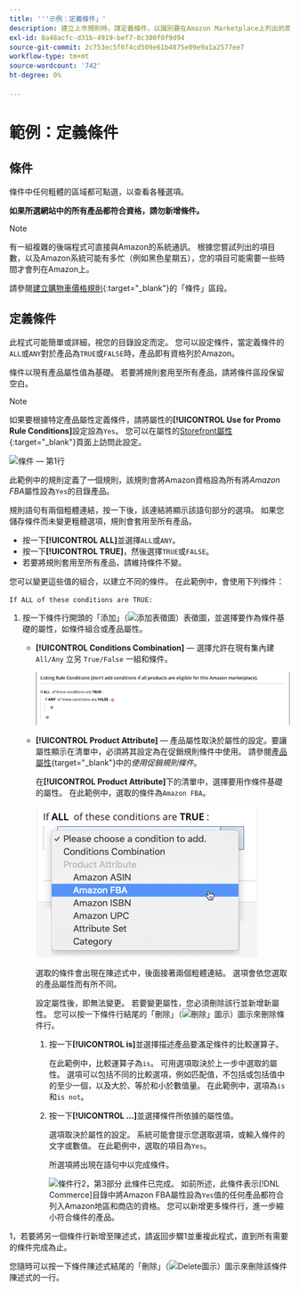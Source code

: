 ```yaml
---
title: '''示例：定義條件」'
description: 建立上市規則時，請定義條件，以識別要在Amazon Marketplace上列出的商務目錄產品。
exl-id: 8a48acfc-d31b-4919-bef7-8c300f0f9d94
source-git-commit: 2c753ec5f6f4cd509e61b4875e09e9a1a2577ee7
workflow-type: tm+mt
source-wordcount: '742'
ht-degree: 0%

---
```


# 範例：定義條件

## 條件

條件中任何粗體的區域都可點選，以查看各種選項。

**如果所選網站中的所有產品都符合資格，請勿新增條件。**

>[!NOTE]
>
>有一組複雜的後端程式可直接與Amazon的系統通訊。 根據您嘗試列出的項目數，以及Amazon系統可能有多忙（例如黑色星期五），您的項目可能需要一些時間才會列在Amazon上。

請參閱[建立購物車價格規則](https://docs.magento.com/user-guide/marketing/price-rules-catalog-create.html){:target=&quot;_blank&quot;}的「條件」區段。

## 定義條件

此程式可能簡單或詳細，視您的目錄設定而定。 您可以設定條件，當定義條件的`ALL`或`ANY`對於產品為`TRUE`或`FALSE`時，產品即有資格列於Amazon。

條件以現有產品屬性值為基礎。 若要將規則套用至所有產品，請將條件區段保留空白。

>[!NOTE]
>
>如果要根據特定產品屬性定義條件，請將屬性的&#x200B;**[!UICONTROL Use for Promo Rule Conditions]**&#x200B;設定設為`Yes`。 您可以在屬性的[Storefront屬性](https://docs.magento.com/user-guide/catalog/product-attributes-add.html){:target=&quot;_blank&quot;}頁面上訪問此設定。

![條件 — 第1行](assets/ob-listing-rule-conditions-start.png)

此範例中的規則定義了一個規則，該規則會將Amazon資格設為所有將&#x200B;_Amazon FBA_&#x200B;屬性設為`Yes`的目錄產品。

規則語句有兩個粗體連結，按一下後，該連結將顯示該語句部分的選項。 如果您儲存條件而未變更粗體選項，規則會套用至所有產品。

- 按一下&#x200B;**[!UICONTROL ALL]**&#x200B;並選擇`ALL`或`ANY`。
- 按一下&#x200B;**[!UICONTROL TRUE]**，然後選擇`TRUE`或`FALSE`。
- 若要將規則套用至所有產品，請維持條件不變。

您可以變更這些值的組合，以建立不同的條件。 在此範例中，會使用下列條件：

`If ALL of these conditions are TRUE:`

1. 按一下條件行開頭的「添加」（![添加表徵圖](assets/btn-add-grn.png)）表徵圖，並選擇要作為條件基礎的屬性，如條件組合或產品屬性。

   - **[!UICONTROL Conditions Combination]**  — 選擇允許在現有集內建 `All/Any` 立另 `True/False` 一組和條件。

      ![條件組合](assets/ob-conditions-combinations.png)

   - **[!UICONTROL Product Attribute]**  — 產品屬性取決於屬性的設定。要讓屬性顯示在清單中，必須將其設定為在促銷規則條件中使用。 請參閱[產品屬性](https://docs.magento.com/user-guide/stores/attributes-product.html){target=&quot;_blank&quot;}中的&#x200B;_使用促銷規則條件_。

      在&#x200B;**[!UICONTROL Product Attribute]**&#x200B;下的清單中，選擇要用作條件基礎的屬性。 在此範例中，選取的條件為`Amazon FBA`。

      ![條件行2，第2部分](assets/ob-condition-attribute-dropdown.png)

      選取的條件會出現在陳述式中，後面接著兩個粗體連結。 選項會依您選取的產品屬性而有所不同。

      設定屬性後，即無法變更。 若要變更屬性，您必須刪除該行並新增新屬性。 您可以按一下條件行結尾的「刪除」（![刪除」圖示](assets/btn-del-red.png)）圖示來刪除條件行。

      1. 按一下&#x200B;**[!UICONTROL is]**&#x200B;並選擇描述產品要滿足條件的比較運算子。

         在此範例中，比較運算子為`is`。 可用選項取決於上一步中選取的屬性。 選項可以包括不同的比較選項，例如匹配值，不包括或包括值中的至少一個，以及大於、等於和小於數值量。 在此範例中，選項為`is`和`is not`。

      1. 按一下&#x200B;**[!UICONTROL ...]**&#x200B;並選擇條件所依據的屬性值。

         選項取決於屬性的設定。 系統可能會提示您選取選項，或輸入條件的文字或數值。 在此範例中，選取的項目為`Yes`。

         所選項將出現在語句中以完成條件。

         ![條件行2，第3部分](assets/ob-listing-rule-condition-is.png)
   此條件已完成。 如前所述，此條件表示[!DNL Commerce]目錄中將Amazon FBA屬性設為`Yes`值的任何產品都符合列入Amazon地區和商店的資格。 您可以新增更多條件行，進一步縮小符合條件的產品。

1，若要將另一個條件行新增至陳述式，請返回步驟1並重複此程式，直到所有需要的條件完成為止。

您隨時可以按一下條件陳述式結尾的「刪除」（![Delete圖示](assets/btn-del-red.png)）圖示來刪除該條件陳述式的一行。

